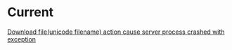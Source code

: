 # Current

[Download file(unicode filename) action cause server process crashed with exception](https://github.com/wekan/wekan/issues/784)
